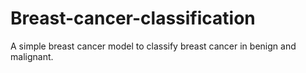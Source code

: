 # Breast-cancer-classification
A simple breast cancer model to classify breast cancer in benign and malignant.
